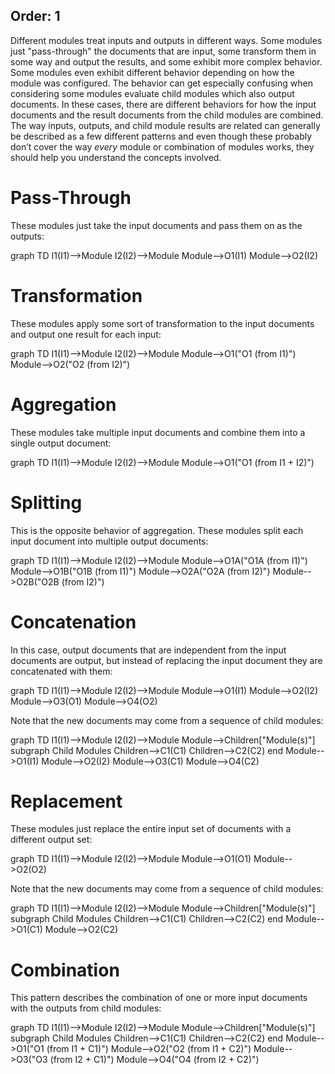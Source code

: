 Order: 1
---
Different modules treat inputs and outputs in different ways. Some modules just "pass-through" the documents that are input, some transform them in some way and output the results, and some exhibit more complex behavior. Some modules even exhibit different behavior depending on how the module was configured. The behavior can get especially confusing when considering some modules evaluate child modules which also output documents. In these cases, there are different behaviors for how the input documents and the result documents from the child modules are combined. The way inputs, outputs, and child module results are related can generally be described as a few different patterns and even though these probably don’t cover the way *every* module or combination of modules works, they should help you understand the concepts involved.

# Pass-Through

These modules just take the input documents and pass them on as the outputs:

<div class="mermaid">
    graph TD
        I1(I1)-->Module
        I2(I2)-->Module
        Module-->O1(I1)
        Module-->O2(I2)
</div>

# Transformation

These modules apply some sort of transformation to the input documents and output one result for each input:

<div class="mermaid">
    graph TD
        I1(I1)-->Module
        I2(I2)-->Module
        Module-->O1("O1 (from I1)")
        Module-->O2("O2 (from I2)")
</div>

# Aggregation

These modules take multiple input documents and combine them into a single output document:

<div class="mermaid">
    graph TD
        I1(I1)-->Module
        I2(I2)-->Module
        Module-->O1("O1 (from I1 + I2)")
</div>

# Splitting

This is the opposite behavior of aggregation. These modules split each input document into multiple output documents:

<div class="mermaid">
    graph TD
        I1(I1)-->Module
        I2(I2)-->Module
        Module-->O1A("O1A (from I1)")
        Module-->O1B("O1B (from I1)")
        Module-->O2A("O2A (from I2)")
        Module-->O2B("O2B (from I2)")
</div>

# Concatenation

In this case, output documents that are independent from the input documents are output, but instead of replacing the input document they are concatenated with them:

<div class="mermaid">
    graph TD
        I1(I1)-->Module
        I2(I2)-->Module
        Module-->O1(I1)
        Module-->O2(I2)
        Module-->O3(O1)
        Module-->O4(O2)
</div>

Note that the new documents may come from a sequence of child modules:

<div class="mermaid">
    graph TD
        I1(I1)-->Module
        I2(I2)-->Module
        Module-->Children["Module(s)"]
        subgraph Child Modules
            Children-->C1(C1)
            Children-->C2(C2)
        end
        Module-->O1(I1)
        Module-->O2(I2)
        Module-->O3(C1)
        Module-->O4(C2)
</div>

# Replacement

These modules just replace the entire input set of documents with a different output set:

<div class="mermaid">
    graph TD
        I1(I1)-->Module
        I2(I2)-->Module
        Module-->O1(O1)
        Module-->O2(O2)
</div>

Note that the new documents may come from a sequence of child modules:

<div class="mermaid">
    graph TD
        I1(I1)-->Module
        I2(I2)-->Module
        Module-->Children["Module(s)"]
        subgraph Child Modules
            Children-->C1(C1)
            Children-->C2(C2)
        end
        Module-->O1(C1)
        Module-->O2(C2)
</div>

# Combination

This pattern describes the combination of one or more input documents with the outputs from child modules:

<div class="mermaid">
    graph TD
        I1(I1)-->Module
        I2(I2)-->Module
        Module-->Children["Module(s)"]
        subgraph Child Modules
            Children-->C1(C1)
            Children-->C2(C2)
        end
        Module-->O1("O1 (from I1 + C1)")
        Module-->O2("O2 (from I1 + C2)")
        Module-->O3("O3 (from I2 + C1)")
        Module-->O4("O4 (from I2 + C2)")
</div>